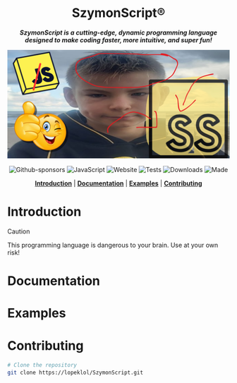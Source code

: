 <div align="center">

# SzymonScript®️

**_SzymonScript is a cutting-edge, dynamic programming language designed to make coding faster, more intuitive, and super fun!_**

[![logo](./resources/logo.png)](https://youareanidiot.cc)

![Github-sponsors](https://img.shields.io/badge/sponsor-30363D?style=for-the-badge&logo=GitHub-Sponsors&logoColor=#EA4AAA)
![JavaScript](https://img.shields.io/badge/javascript-%23323330.svg?style=for-the-badge&logo=javascript&logoColor=%23F7DF1E)
![Website](https://img.shields.io/badge/website-down-red)
![Tests](https://img.shields.io/badge/tests-failing-red)
![Downloads](https://img.shields.io/badge/downloads-0-red)
![Made](https://img.shields.io/badge/made%20with%20php-%23777BB4.svg?style=for-the-badge&logo=php&logoColor=white)

[**Introduction**](#introduction) |
[**Documentation**](#documentation) |
[**Examples**](#examples) |
[**Contributing**](#contributing)

</div>

# Introduction

> [!CAUTION]
> This programming language is dangerous to your brain. Use at your own risk!

# Documentation

# Examples

# Contributing

```sh
# Clone the repository
git clone https://lopeklol/SzymonScript.git
```

